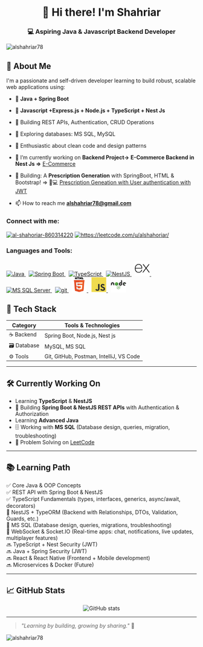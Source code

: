 <h1 align="center">👋 Hi there! I'm Shahriar</h1>
<h3 align="center">💻 Aspiring Java & Javascript Backend Developer </h3>

<p align="left"> <img src="https://komarev.com/ghpvc/?username=alshahriar78&label=Profile%20views&color=0e75b6&style=flat" alt="alshahriar78" /> </p>

## 🚀 About Me

I'm a passionate and self-driven developer learning to build robust, scalable web applications using:

- 🔹 **Java + Spring Boot** 
- 🔹 **Javascript +Express.js + Node.js + TypeScript + Nest Js**
- 🔹 Building REST APIs, Authentication, CRUD Operations
- 🔹 Exploring databases: MS SQL, MySQL
- 🔹 Enthusiastic about clean code and design patterns




- 🔭 I’m currently working on **Backend Project->** **E-Commerce Backend in Nest Js =>** [E-Commerce](https://github.com/Alshahriar78/ecommerce_nsetjs)


- 🚀 Building: A **Prescription Generation** with SpringBoot, HTML & Bootstrap! => 🔐💻 [Prescription Geneation with User authentication with JWT
](https://github.com/Alshahriar78/InternProject/tree/main/prescription_generation)

- 📫 How to reach me **alshahriar78@gmail.com**

<h3 align="left">Connect with me:</h3>
<p align="left">
<a href="https://linkedin.com/in/al-shahoriar-860314220" target="blank"><img align="center" src="https://raw.githubusercontent.com/rahuldkjain/github-profile-readme-generator/master/src/images/icons/Social/linked-in-alt.svg" alt="al-shahoriar-860314220" height="30" width="40" /></a>
<a href="https://leetcode.com/u/AlShahoriar/" target="blank"><img align="center" src="https://raw.githubusercontent.com/rahuldkjain/github-profile-readme-generator/master/src/images/icons/Social/leet-code.svg" alt="https://leetcode.com/u/alshahoriar/" height="30" width="40" /></a>
</p>

<h3 align="left">Languages and Tools:</h3>
<p align="left"> 
  <a href="https://www.java.com/en/" target="_blank" rel="noreferrer"> 
    <img src="https://cdn.jsdelivr.net/gh/devicons/devicon/icons/java/java-original.svg" alt="Java" width="40" height="40"/>
  </a>
  &nbsp;
  <a href="https://spring.io/projects/spring-boot" target="_blank" rel="noreferrer"> 
    <img src="https://cdn.jsdelivr.net/gh/devicons/devicon/icons/spring/spring-original.svg" alt="Spring Boot" width="40" height="40"/>
  </a>
  &nbsp;
  <a href="https://www.typescriptlang.org/" target="_blank" rel="noreferrer"> 
    <img src="https://cdn.jsdelivr.net/gh/devicons/devicon/icons/typescript/typescript-original.svg" alt="TypeScript" width="40" height="40"/>
  </a>
  &nbsp;
  <a href="https://nestjs.com/" target="_blank" rel="noreferrer"> 
    <img src="https://cdn.jsdelivr.net/gh/devicons/devicon/icons/nestjs/nestjs-original.svg" alt="NestJS" width="40" height="40"/>
  </a>
  &nbsp;
  <a href="https://expressjs.com" target="_blank" rel="noreferrer"> 
    <img src="https://raw.githubusercontent.com/devicons/devicon/master/icons/express/express-original.svg" alt="express" width="40" height="40"/> 
  </a> 
  &nbsp;
  <a href="https://www.microsoft.com/en-us/sql-server" target="_blank" rel="noreferrer"> 
    <img src="https://cdn.jsdelivr.net/gh/devicons/devicon/icons/microsoftsqlserver/microsoftsqlserver-plain.svg" alt="MS SQL Server" width="40" height="40"/>
  </a>
  &nbsp;
  <a href="https://git-scm.com/" target="_blank" rel="noreferrer"> 
    <img src="https://www.vectorlogo.zone/logos/git-scm/git-scm-icon.svg" alt="git" width="40" height="40"/> 
  </a> 
  &nbsp;
  <a href="https://www.w3.org/html/" target="_blank" rel="noreferrer"> 
    <img src="https://raw.githubusercontent.com/devicons/devicon/master/icons/html5/html5-original-wordmark.svg" alt="html5" width="40" height="40"/> 
  </a> 
  &nbsp;
  <a href="https://developer.mozilla.org/en-US/docs/Web/JavaScript" target="_blank" rel="noreferrer"> 
    <img src="https://raw.githubusercontent.com/devicons/devicon/master/icons/javascript/javascript-original.svg" alt="javascript" width="40" height="40"/> 
  </a> 
  &nbsp;
  <a href="https://nodejs.org" target="_blank" rel="noreferrer"> 
    <img src="https://raw.githubusercontent.com/devicons/devicon/master/icons/nodejs/nodejs-original-wordmark.svg" alt="nodejs" width="40" height="40"/> 
  </a>
</p>
   

## 🔧 Tech Stack

| Category         | Tools & Technologies |
|------------------|----------------------|
| ☕ Backend        | Spring Boot, Node.js, Nest js |
| 🗃️ Database       | MySQL, MS SQL       |
| ⚙️ Tools         | Git, GitHub, Postman, IntelliJ, VS Code |

---

## 🛠️ Currently Working On

- Learning **TypeScript** & **NestJS**  
- 🔄 Building **Spring Boot & NestJS REST APIs** with Authentication & Authorization  
- Learning **Advanced Java**  
- 🗄️ Working with **MS SQL** (Database design, queries, migration, troubleshooting)  
- 🎯 Problem Solving on [LeetCode](https://leetcode.com)  

---

## 📚 Learning Path

✅ Core Java & OOP Concepts  
✅ REST API with Spring Boot & NestJS  
✅ TypeScript Fundamentals (types, interfaces, generics, async/await, decorators)  
🔄 NestJS + TypeORM (Backend with Relationships, DTOs, Validation, Guards, etc.)  
🔄 MS SQL (Database design, queries, migrations, troubleshooting)  
🔄 WebSocket & Socket.IO (Real-time apps: chat, notifications, live updates, multiplayer features)  
🔜 TypeScript + Nest Security (JWT)  
🔜 Java + Spring Security (JWT)  
🔜 React & React Native (Frontend + Mobile development)  
🔜 Microservices & Docker (Future)  


---

## 📈 GitHub Stats

<p align="center">
  <img src="https://github-readme-stats.vercel.app/api?username=Alshahriar78&show_icons=true&theme=radical" alt="GitHub stats" />
</p>

---



> *"Learning by building, growing by sharing."* 🚀

   

<p><img align="center" src="https://github-readme-stats.vercel.app/api/top-langs?username=alshahriar78&show_icons=true&locale=en&layout=compact" alt="alshahriar78" /></p>
